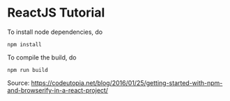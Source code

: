 # ReactJS Tutorial

To install node dependencies, do
```
npm install
```

To compile the build, do
```
npm run build
```

Source: https://codeutopia.net/blog/2016/01/25/getting-started-with-npm-and-browserify-in-a-react-project/